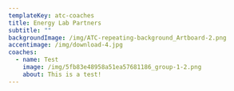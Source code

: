 ```yaml
---
templateKey: atc-coaches
title: Energy Lab Partners
subtitle: ""
backgroundImage: /img/ATC-repeating-background_Artboard-2.png
accentimage: /img/download-4.jpg
coaches:
  - name: Test
    image: /img/5fb83e48958a51ea57681186_group-1-2.png
    about: This is a test!
---
```

